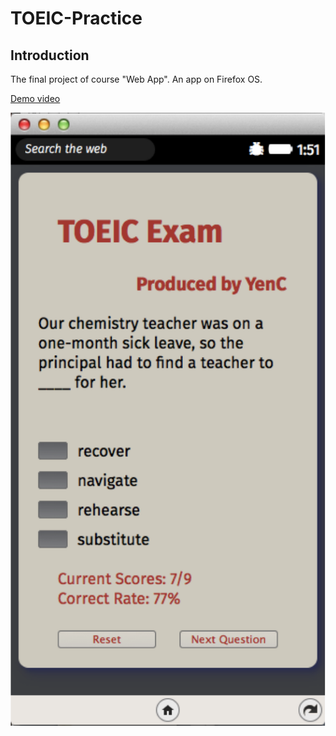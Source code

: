 # TOEIC-Practice
## Introduction

The final project of course "Web App".
An app on Firefox OS.

[Demo video](https://youtu.be/gVsIPnIWzJc)

![img](https://github.com/YenchungChen/TOEIC-Practice/blob/master/img/image.png)
